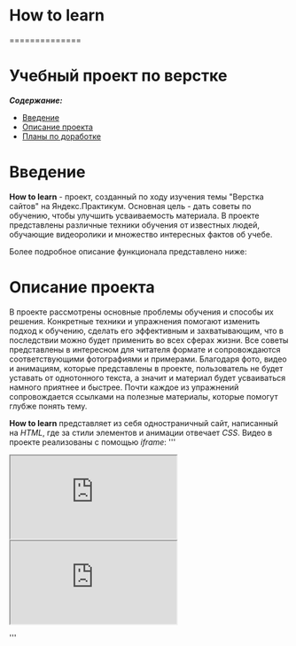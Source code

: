 # How to learn
==============
# Учебный проект по верстке
***Содержание:***
- [Введение](#Introduction)
- [Описание проекта](#Project-description)
- [Планы по доработке](#Plans-to-refine)

# Введение <a name="Introduction"></a>

**How to learn** - проект, созданный по ходу изучения темы "Верстка сайтов" на Яндекс.Практикум. Основная цель - дать советы по обучению, чтобы улучшить усваиваемость материала. В проекте представлены различные техники обучения от известных людей, обучающие видеоролики и множество интересных фактов об учебе.

Более подробное описание функционала представлено ниже:

# Описание проекта <a name="Project-description"></a>
В проекте рассмотрены основные проблемы обучения и способы их решения. Конкретные техники и упражнения помогают изменить подход к обучению, сделать его эффективным и захватывающим, что в последствии можно будет применить во всех сферах жизни. Все советы представлены в интересном для читателя формате и сопровождаются соответствующими фотографиями и примерами. 
Благодаря фото, видео и анимациям, которые представлены в проекте, пользователь не будет уставать от однотонного текста, а значит и материал будет усваиваться намного приятнее и быстрее. Почти каждое из упражнений сопровождается ссылками на полезные материалы, которые помогут глубже понять тему.

**How to learn** представляет из себя одностраничный сайт, написанный на *HTML*, где за стили элементов и анимации отвечает *CSS*. 
Видео в проекте реализованы с помощью *iframe*:
'''<div class="video__iframes">
          <iframe class="video__iframe" src="https://www.youtube.com/embed/arj7oStGLkU" title="YouTube video player" allow="accelerometer; autoplay; clipboard-write; encrypted-media; gyroscope; picture-in-picture; web-share" allowfullscreen></iframe>
          <iframe class="video__iframe" src="https://www.youtube.com/embed/5MgBikgcWnY" title="YouTube video player" allow="accelerometer; autoplay; clipboard-write; encrypted-media; gyroscope; picture-in-picture; web-share" allowfullscreen></iframe>
   </div>'''
